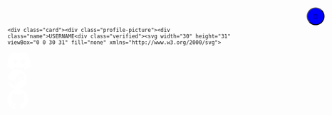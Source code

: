 <!DOCTYPE html>
<html lang="en">
<head>
    <meta charset="UTF-8">
    <meta name="viewport" content="width=device-width, initial-scale=1.0">
    <title>USER's website</title>
    <link href="https://fonts.googleapis.com/css2?family=Boldonse:wght@700&display=swap" rel="stylesheet">
</head>
<style>

:root {
    --dark-theme-background: #111;
    --light-theme-background: #6d6d6d;
}

body.light-theme {
    background: var(--light-theme-background);
    color: #222;
    width: 1900px;
    height: 920px;
    transition-duration: 2.4s;
}
body.dark-theme {
    background: var(--dark-theme-background);
    color: #fff;
    width: 1900px;
    height: 920px;
    transition-duration: 2.4s;
}

.card.dark-theme {
    background: #cfc7c7;
    transition-duration: 1.2s;
}

.card.white-theme {
    background: #555151;
    transition-duration: 1.2s;
}


.card {
    position: absolute;
    top: 147px;
    left: 712px;
    width: 476px;
    height: 626px;
    background: #555151;
    border-radius: 52px;
}

.profile-picture {
    position: absolute;
    top: 30px;
    left: 30px;
width: 171px;
height: 171px;

background: #7C7474;
border-radius: 16px;

}


.spotify {
    /* Rectangle 7 */

position: absolute;
width: 436px;
height: 98px;

background: #7C7474;
border-radius: 16px;


top: 478px;
left: -10px;

}

.name {
    /* Rectangle 22 */
    margin-top: 40px;

    font-family: "Boldonse", system-ui;
    font-weight: 400;
    font-size: 20px;
    font-style: normal;
    position: absolute;
    width: 171px;
    height: 45px;

    display: flex;
    align-items: center;
    justify-content: center;

    background: #7C7474;
    border-radius: 16px;

    top: 160px;
}

.verified {
    position: absolute;
    top: 7px;
    left: 180px;
}

#discord {

top: 330px;


position: absolute;
width: 125px;
height: 86px;
justify-items: center;

background: #7C7474;
border-radius: 16px;
    transition-duration: 0.5s;

}

#discord:hover {
    transition-duration: 0.5s;
    scale: 1.1;
}


#github {
    /* Rectangle 9 */
left: 150px;
position: absolute;
width: 125px;
height: 86px;
justify-items: center;

top: 330px;


background: #7C7474;
border-radius: 16px;
    transition-duration: 0.5s;

}

#github:hover {
    transition-duration: 0.5s;
    scale: 1.1;
}

#steam {
    /* Rectangle 10 */
left: 300px;
position: absolute;
width: 125px;
height: 86px;
justify-items: center;

top: 330px;


background: #7C7474;
border-radius: 16px;
    transition-duration: 0.5s;

}

#steam:hover {
    transition-duration: 0.5s;
    scale: 1.1;
}

#discord-logo {
/* Group */

position: absolute;
width: 51.67px;
height: 40px;
top: 23px;

fill: #2F2E2E;


}

#steam-logo {
/* Vector */

position: absolute;
width: 47px;
height: 46px;
top: 20px;

fill: #FFFFFF;

}

#github-logo {
/* Vector */

position: absolute;
width: 44px;
height: 44px;
top: 21px;

fill: #FFFFFF;

}

.logos button {
    position: absolute;
    height: 86px;
    width: 125px;
    border-radius: 17px;
    top: 330px;
    margin-left: 150px;
    fill: 20% blue;
 
       
}


</style>
<body>
    <button id="theme-toggle" style="align-items: center; background-color:blue; width: 40px; height: 40px; border-radius: 50px; position: absolute; top: 20px; right: 20px; z-index: 1000;">🌙</button>


    <div class="card"><div class="profile-picture"><div class="name">USERNAME<div class="verified"><svg width="30" height="31" viewBox="0 0 30 31" fill="none" xmlns="http://www.w3.org/2000/svg">
<path d="M30 16.2266C30 17.3104 29.748 18.3154 29.2441 19.2357C28.7402 20.1561 28.0664 20.8766 27.2168 21.3791C27.2402 21.5426 27.252 21.7969 27.252 22.142C27.252 23.7828 26.7188 25.1754 25.6641 26.3258C24.6035 27.4822 23.3262 28.0574 21.832 28.0574C21.1641 28.0574 20.5254 27.9303 19.9219 27.676C19.4531 28.6689 18.7793 29.4682 17.8945 30.0797C17.0156 30.6973 16.0488 31 15 31C13.9277 31 12.9551 30.7033 12.0879 30.0979C11.2148 29.4984 10.5469 28.6932 10.0781 27.676C9.47461 27.9303 8.8418 28.0574 8.16797 28.0574C6.67383 28.0574 5.39062 27.4822 4.31836 26.3258C3.24609 25.1754 2.71289 23.7768 2.71289 22.142C2.71289 21.9604 2.73633 21.7061 2.77734 21.3791C1.92773 20.8705 1.25391 20.1561 0.75 19.2357C0.251953 18.3154 0 17.3104 0 16.2266C0 15.0762 0.28125 14.0166 0.837891 13.06C1.39453 12.1033 2.14453 11.3949 3.08203 10.9348C2.83594 10.2445 2.71289 9.54824 2.71289 8.85801C2.71289 7.22324 3.24609 5.82461 4.31836 4.67422C5.39062 3.52383 6.67383 2.94258 8.16797 2.94258C8.83594 2.94258 9.47461 3.06973 10.0781 3.32402C10.5469 2.33105 11.2207 1.53184 12.1055 0.920312C12.9844 0.308789 13.9512 0 15 0C16.0488 0 17.0156 0.308789 17.8945 0.914258C18.7734 1.52578 19.4531 2.325 19.9219 3.31797C20.5254 3.06367 21.1582 2.93652 21.832 2.93652C23.3262 2.93652 24.6035 3.51172 25.6641 4.66816C26.7246 5.82461 27.252 7.21719 27.252 8.85195C27.252 9.61484 27.1406 10.3051 26.918 10.9287C27.8555 11.3889 28.6055 12.0973 29.1621 13.0539C29.7188 14.0166 30 15.0762 30 16.2266ZM14.3613 20.8947L20.5547 11.3102C20.7129 11.0559 20.7598 10.7773 20.707 10.4807C20.6484 10.184 20.502 9.94785 20.2559 9.79043C20.0098 9.62695 19.7402 9.57246 19.4531 9.61484C19.1602 9.66328 18.9258 9.80859 18.75 10.0629L13.2949 18.5395L10.7812 15.948C10.5586 15.718 10.3008 15.609 10.0137 15.6211C9.7207 15.6332 9.46875 15.7422 9.24609 15.948C9.04688 16.1539 8.94727 16.4143 8.94727 16.7291C8.94727 17.0379 9.04688 17.2982 9.24609 17.5102L12.6973 21.0764L12.8672 21.2156C13.0664 21.3549 13.2715 21.4215 13.4707 21.4215C13.8633 21.4154 14.1621 21.2459 14.3613 20.8947Z" fill="#1DA1F2"/>
</svg></div></div>
<div class=logos>



<div id="discord"><div id="discord-logo"><svg width="52" height="40" viewBox="0 0 52 40" fill="none" xmlns="http://www.w3.org/2000/svg">
<path d="M43.772 3.34999C40.4271 1.785 36.8506 0.647629 33.1115 0C32.6522 0.830237 32.1158 1.94692 31.7459 2.83525C27.7711 2.23748 23.8328 2.23748 19.9311 2.83525C19.5613 1.94692 19.0126 0.830237 18.5493 0C14.8061 0.647629 11.2255 1.78918 7.88056 3.35828C1.13389 13.5534 -0.695027 23.4953 0.219431 33.296C4.69418 36.6376 9.03075 38.6676 13.2941 39.9959C14.3468 38.5471 15.2856 37.0071 16.0944 35.384C14.5541 34.7987 13.0787 34.0764 11.6847 33.2379C12.0546 32.9639 12.4163 32.6775 12.7658 32.3827C21.2682 36.3595 30.5063 36.3595 38.9071 32.3827C39.2607 32.6775 39.6224 32.9639 39.9882 33.2379C38.5901 34.0805 37.1107 34.8028 35.5704 35.3882C36.3791 37.0071 37.3139 38.5513 38.3706 40C42.6381 38.6717 46.9787 36.6418 51.4535 33.296C52.5264 21.9345 49.6205 12.0839 43.772 3.34999ZM17.2527 27.2686C14.7004 27.2686 12.6073 24.8859 12.6073 21.9843C12.6073 19.0826 14.6557 16.6958 17.2527 16.6958C19.8498 16.6958 21.9429 19.0785 21.8982 21.9843C21.9022 24.8859 19.8498 27.2686 17.2527 27.2686ZM34.4202 27.2686C31.8678 27.2686 29.7747 24.8859 29.7747 21.9843C29.7747 19.0826 31.8231 16.6958 34.4202 16.6958C37.0172 16.6958 39.1103 19.0785 39.0656 21.9843C39.0656 24.8859 37.0172 27.2686 34.4202 27.2686Z" fill="white"/>
</svg>
</div></div>

<div id="steam"><div id="steam-logo"><svg width="44" height="44" viewBox="0 0 44 44" fill="none" xmlns="http://www.w3.org/2000/svg">
<path d="M21.9614 0C10.3884 0 0.898147 8.91 0 20.2345L11.8137 25.1075C12.8147 24.4273 14.0232 24.0258 15.3254 24.0258C15.4411 24.0258 15.555 24.0332 15.6707 24.0368L20.9255 16.4432V16.335C20.9255 11.7608 24.6504 8.041 29.2348 8.041C33.8155 8.041 37.544 11.7645 37.544 16.3405C37.544 20.9165 33.8155 24.6363 29.2348 24.6363H29.0419L21.5555 29.9732C21.5555 30.0685 21.5629 30.1657 21.5629 30.2647C21.5629 33.7022 18.7803 36.4907 15.3364 36.4907C12.3334 36.4907 9.79696 34.3402 9.2184 31.4912L0.760394 27.995C3.37953 37.2295 11.8724 44 21.9614 44C34.1332 44 44 34.1495 44 22C44 9.8505 34.1314 0 21.9614 0ZM13.8083 33.385L11.1029 32.2667C11.5841 33.2622 12.4143 34.0982 13.5163 34.5583C15.8985 35.5465 18.6462 34.419 19.6362 32.0375C20.1192 30.8825 20.1211 29.6193 19.6453 28.4643C19.1696 27.3093 18.2678 26.4092 17.1162 25.9288C15.9701 25.4522 14.7469 25.4723 13.6669 25.8738L16.4642 27.0288C18.2201 27.7622 19.0521 29.7788 18.3174 31.5297C17.5882 33.2842 15.566 34.1147 13.8083 33.385ZM34.7743 16.3295C34.7743 13.2825 32.2892 10.802 29.2366 10.802C26.1785 10.802 23.6989 13.2825 23.6989 16.3295C23.6989 19.382 26.1785 21.857 29.2366 21.857C32.291 21.857 34.7743 19.382 34.7743 16.3295ZM25.0893 16.3203C25.0893 14.025 26.9499 12.166 29.2495 12.166C31.5435 12.166 33.4114 14.025 33.4114 16.3203C33.4114 18.6138 31.5435 20.4728 29.2495 20.4728C26.9481 20.4728 25.0893 18.6138 25.0893 16.3203Z" fill="white"/>
</svg>
</div></div>

<div id="github"><div id="github-logo"><svg width="47" height="46" viewBox="0 0 47 46" fill="none" xmlns="http://www.w3.org/2000/svg">
<path d="M23.5 0C10.5162 0 0 10.5597 0 23.584C0 34.0061 6.73275 42.8442 16.0681 45.9593C17.2431 46.1813 17.674 45.4522 17.674 44.8253C17.674 44.2651 17.6544 42.7813 17.6446 40.816C11.1077 42.2389 9.729 37.6518 9.729 37.6518C8.65975 34.9298 7.11462 34.2026 7.11462 34.2026C4.98592 32.7404 7.27913 32.7699 7.27913 32.7699C9.63892 32.935 10.8785 35.1991 10.8785 35.1991C12.974 38.8055 16.3795 37.7638 17.7229 37.1605C17.9344 35.6354 18.5395 34.5957 19.2113 34.0061C13.9923 33.4165 8.507 31.3883 8.507 22.3517C8.507 19.7771 9.41763 17.6742 10.9255 16.0233C10.6612 15.4278 9.86804 13.0301 11.1312 9.78145C11.1312 9.78145 13.0993 9.14861 17.5937 12.1988C19.4737 11.6741 21.4712 11.4146 23.4687 11.4028C25.4662 11.4146 27.4637 11.6741 29.3437 12.1988C33.8087 9.14861 35.7768 9.78145 35.7768 9.78145C37.0399 13.0301 36.2468 15.4278 36.0118 16.0233C37.5099 17.6742 38.4205 19.7771 38.4205 22.3517C38.4205 31.4119 32.9274 33.4067 27.6987 33.9865C28.5212 34.694 29.2849 36.1405 29.2849 38.3495C29.2849 41.5058 29.2555 44.0411 29.2555 44.8076C29.2555 45.4266 29.6668 46.1636 30.8712 45.9278C40.2731 42.8344 47 33.9904 47 23.584C47 10.5597 36.4779 0 23.5 0Z" fill="white"/>
</svg>
</div></div>


</div>
</body>

<script>
  document.getElementById("discord").onclick = function() {
        onclick=open(DISCORD_URL);
  };

    document.getElementById("github").onclick = function() {
        onclick=open(GITHUB_URL);
  };

    document.getElementById("steam").onclick = function() {
        onclick=open(PROFILE_URL);
    };

    const PROFILE_URL = "https://steamcommunity.com/profiles/PROFILE_ID"
    const DISCORD_URL = "https://discord.com/users/DISCORD_ID"
    const GITHUB_URL = "https://github.com/NAME"

    const themeBtn = document.getElementById('theme-toggle');
    let isDark = true;
    document.body.classList.add('dark-theme');

    themeBtn.onclick = function() {
        isDark = !isDark;
        document.body.classList.toggle('dark-theme', isDark);
        document.body.classList.toggle('light-theme', !isDark);
        themeBtn.textContent = isDark ? "🌙" : "☀️";
        themeBtn.style.backgroundColor = isDark ? "blue" : "gold";
        themeBtn.style.color = isDark ? "white" : "black";
    };
</script>
</html>


